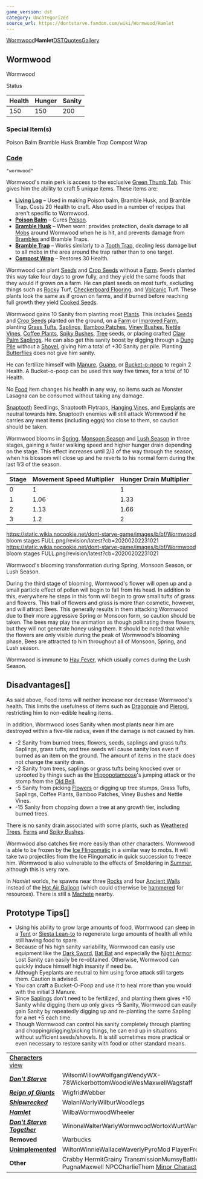 ```yaml
---
game_version: dst
category: Uncategorized
source_url: https://dontstarve.fandom.com/wiki/Wormwood/Hamlet
---
```


[Wormwood](/wiki/Wormwood "Wormwood")**Hamlet**[DST](/wiki/Wormwood/Don%27t_Starve_Together "Wormwood/Don't Starve Together")[Quotes](/wiki/Wormwood/Quotes "Wormwood/Quotes")[Gallery](/wiki/Wormwood/Gallery "Wormwood/Gallery")

## Wormwood

Wormwood

Status

| Health | Hunger | Sanity |
| --- | --- | --- |
| 150 | 150 | 200 |

### Special Item(s)

Poison Balm Bramble Husk Bramble Trap Compost Wrap

### [Code](/wiki/Console "Console")

`"wormwood"`

Wormwood's main perk is access to the exclusive [Green Thumb Tab](/wiki/Green_Thumb_Tab "Green Thumb Tab"). This gives him the ability to craft 5 unique items. These items are:

* **[Living Log](/wiki/Living_Log "Living Log")** – Used in making Poison balm, Bramble Husk, and Bramble Trap. Costs 20 Health to craft. Also used in a number of recipes that aren't specific to Wormwood.
* **[Poison Balm](/wiki/Poison_Balm "Poison Balm")** – Cures [Poison](/wiki/Poison "Poison").
* **[Bramble Husk](/wiki/Bramble_Husk "Bramble Husk")** – When worn: provides protection, deals damage to all [Mobs](/wiki/Mobs "Mobs") around Wormwood when he is hit, and prevents damage from [Brambles](/wiki/Bramble "Bramble") and Bramble Traps.
* **[Bramble Trap](/wiki/Bramble_Trap "Bramble Trap")** – Works similarly to a [Tooth Trap](/wiki/Tooth_Trap "Tooth Trap"), dealing less damage but to all mobs in the area around the trap rather than to one target.
* **[Compost Wrap](/wiki/Compost_Wrap "Compost Wrap")** – Restores 30 Health.

Wormwood can plant [Seeds](/wiki/Seeds "Seeds") and [Crop Seeds](/wiki/Crop_Seeds "Crop Seeds") without a [Farm](/wiki/Farm "Farm"). Seeds planted this way take four days to grow fully, and they yield the same foods that they would if grown on a farm. He can plant seeds on most turfs, excluding things such as [Rocky](/wiki/Rocky_Turf "Rocky Turf") Turf, [Checkerboard Flooring](/wiki/Checkerboard_Flooring "Checkerboard Flooring"), and [Volcanic](/wiki/Volcano_Turf "Volcano Turf") Turf. These plants look the same as if grown on farms, and if burned before reaching full growth they yield [Cooked Seeds](/wiki/Seeds#cooked "Seeds").

Wormwood gains 10 Sanity from planting most [Plants](/wiki/Plants "Plants"). This includes [Seeds](/wiki/Seeds "Seeds") and [Crop Seeds](/wiki/Crop_Seeds "Crop Seeds") planted on the ground, on a [Farm](/wiki/Farm "Farm") or [Improved Farm](/wiki/Farm#Improved "Farm"), planting [Grass Tufts](/wiki/Grass_Tuft "Grass Tuft"), [Saplings](/wiki/Sapling "Sapling"), [Bamboo Patches](/wiki/Bamboo_Patch "Bamboo Patch"), [Viney Bushes](/wiki/Viney_Bush "Viney Bush"), [Nettle Vines](/wiki/Nettle_Vine "Nettle Vine"), [Coffee Plants](/wiki/Coffee_Plant "Coffee Plant"), [Spiky Bushes](/wiki/Spiky_Bush "Spiky Bush"), [Tree](/wiki/Tree "Tree") seeds, or placing crafted [Claw Palm Saplings](/wiki/Claw_Palm_Sapling "Claw Palm Sapling"). He can also get this sanity boost by digging through a [Dung Pile](/wiki/Dung_Pile "Dung Pile") without a [Shovel](/wiki/Shovel "Shovel"), giving him a total of +30 Sanity per pile. Planting [Butterflies](/wiki/Butterflies "Butterflies") does not give him sanity.

He can fertilize himself with [Manure](/wiki/Manure "Manure"), [Guano](/wiki/Guano "Guano"), or [Bucket-o-poop](/wiki/Bucket-o-poop "Bucket-o-poop") to regain 2 Health. A Bucket-o-poop can be used this way five times, for a total of 10 Health.

No [Food](/wiki/Food "Food") item changes his health in any way, so items such as Monster Lasagna can be consumed without taking any damage.

[Snaptooth](/wiki/Snaptooth "Snaptooth") Seedlings, Snaptooth Flytraps, [Hanging Vines](/wiki/Hanging_Vine "Hanging Vine"), and [Eyeplants](/wiki/Eyeplant "Eyeplant") are neutral towards him. Snaptooth enemies will still attack Wormwood if he carries any meat items (including eggs) too close to them, so caution should be taken.

Wormwood blooms in [Spring](/wiki/Seasons/Spring "Seasons/Spring"), [Monsoon Season](/wiki/Seasons/Monsoon "Seasons/Monsoon") and [Lush Season](/wiki/Seasons/Lush "Seasons/Lush") in three stages, gaining a faster walking speed and higher hunger drain depending on the stage. This effect increases until 2/3 of the way through the season, when his blossom will close up and he reverts to his normal form during the last 1/3 of the season.

| Stage | Movement Speed Multiplier | Hunger Drain Multiplier |
| --- | --- | --- |
| 0 | 1 | 1 |
| 1 | 1.06 | 1.33 |
| 2 | 1.13 | 1.66 |
| 3 | 1.2 | 2 |

 https://static.wikia.nocookie.net/dont-starve-game/images/b/bf/Wormwood bloom stages FULL.png/revision/latest?cb=20200202231021 https://static.wikia.nocookie.net/dont-starve-game/images/b/bf/Wormwood bloom stages FULL.png/revision/latest?cb=20200202231021 

Wormwood's blooming transformation during Spring, Monsoon Season, or Lush Season.

 

During the third stage of blooming, Wormwood's flower will open up and a small particle effect of pollen will begin to fall from his head. In addition to this, everywhere he steps in this form will begin to grow small tufts of grass and flowers. This trail of flowers and grass is more than cosmetic, however, and will attract Bees. This generally results in them attacking Wormwood due to their more aggressive Spring or Monsoon form, so caution should be taken. The bees may play the animation as though pollinating these flowers, but they will not generate honey using them. It should be noted that while the flowers are only visible during the peak of Wormwood's blooming phase, Bees are attracted to him throughout all of Monsoon, Spring, and Lush season.

Wormwood is immune to [Hay Fever](/wiki/Hay_Fever "Hay Fever"), which usually comes during the Lush Season.

## Disadvantages[]

As said above, Food items will neither increase nor decrease Wormwood's health. This limits the usefulness of items such as [Dragonpie](/wiki/Dragonpie "Dragonpie") and [Pierogi](/wiki/Pierogi "Pierogi"), restricting him to non-edible healing items.

In addition, Wormwood loses Sanity when most plants near him are destroyed within a five-tile radius, even if the damage is not caused by him.

* -2 Sanity from burned trees, flowers, seeds, saplings and grass tufts. Saplings, grass tufts, and tree seeds will cause sanity loss even if burned as an item on the ground. The amount of items in the stack does not change the sanity drain.
* -2 Sanity from trees, saplings or grass tufts being knocked over or uprooted by things such as the [Hippopotamoose](/wiki/Hippopotamoose "Hippopotamoose")'s jumping attack or the stomp from the [Old Bell](/wiki/Old_Bell "Old Bell").
* -5 Sanity from picking [Flowers](/wiki/Flower "Flower") or digging up tree stumps, Grass Tufts, Saplings, Coffee Plants, Bamboo Patches, Viney Bushes and Nettle Vines.
* -15 Sanity from chopping down a tree at any growth tier, including burned trees.

There is no sanity drain associated with some plants, such as [Weathered Trees](/wiki/Weathered_Objects "Weathered Objects"), [Ferns](/wiki/Fern "Fern") and [Spiky Bushes](/wiki/Spiky_Bush "Spiky Bush").

Wormwood also catches fire more easily than other characters. Wormwood is able to be frozen by the [Ice Flingomatic](/wiki/Ice_Flingomatic "Ice Flingomatic") in a similar way to mobs. It will take two projectiles from the Ice Flingomatic in quick succession to freeze him. Wormwood is also vulnerable to the effects of Smoldering in [Summer](/wiki/Summer "Summer"), although this is very rare.

In *Hamlet* worlds, he spawns near three [Rocks](/wiki/Rocks "Rocks") and four [Ancient Walls](/wiki/Wall "Wall") instead of the [Hot Air Balloon](/wiki/Hot_Air_Balloon "Hot Air Balloon") (which could otherwise be [hammered](/wiki/Hammer "Hammer") for resources). There is still a [Machete](/wiki/Machete "Machete") nearby.

## Prototype Tips[]

* Using his ability to grow large amounts of food, Wormwood can sleep in a [Tent](/wiki/Tent "Tent") or [Siesta Lean-to](/wiki/Siesta_Lean-to "Siesta Lean-to") to regenerate large amounts of health all while still having food to spare.
* Because of his high sanity variability, Wormwood can easily use equipment like the [Dark Sword](/wiki/Dark_Sword "Dark Sword"), [Bat Bat](/wiki/Bat_Bat "Bat Bat") and especially the [Night Armor](/wiki/Night_Armor "Night Armor"). Lost Sanity can easily be re-obtained. Otherwise, Wormwood can quickly induce himself high insanity if need be.
* Although Eyeplants are neutral to him using force attack still targets them. Caution is advised.
* You can craft a Bucket-O-Poop and use it to heal more than you would with the initial 3 Manure.
* Since [Saplings](/wiki/Sapling "Sapling") don't need to be fertilized, and planting them gives +10 Sanity while digging them up only gives -5 Sanity, Wormwood can easily gain Sanity by repeatedly digging up and re-planting the same Sapling for a net +5 each time.
* Though Wormwood can control his sanity completely through planting and chopping/digging/picking things, he can end up in situations without sufficient seeds/shovels. It is still sometimes more practical or even necessary to restore sanity with food or other standard means.

|  |  |
| --- | --- |
| **[Characters](/wiki/Characters "Characters")** [view](/wiki/Template:Characters "Template:Characters") | |
| ***[Don't Starve](/wiki/Don%27t_Starve "Don't Starve")*** | WilsonWillowWolfgangWendyWX-78WickerbottomWoodieWesMaxwellWagstaff |
| ***[Reign of Giants](/wiki/Reign_of_Giants "Reign of Giants")*** | WigfridWebber |
| ***[Shipwrecked](/wiki/Shipwrecked "Shipwrecked")*** | WalaniWarlyWilburWoodlegs |
| ***[Hamlet](/wiki/Hamlet "Hamlet")*** | WilbaWormwoodWheeler |
| ***[Don't Starve Together](/wiki/Don%27t_Starve_Together "Don't Starve Together")*** | WinonaWalterWarlyWormwoodWortoxWurtWandaWonkey |
| **Removed** | Warbucks |
| **[Unimplemented](/wiki/Unimplemented_Characters "Unimplemented Characters")** | WiltonWinnieWallaceWaverlyPyroMod PlayerFrog Webber |
| **Other** | Crabby HermitGrainy TransmissionMumsyBattlemaster PugnaMaxwell NPCCharlieThem [Minor Characters](/wiki/Minor_Characters "Minor Characters") |
